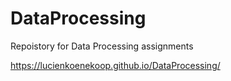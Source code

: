 # DataProcessing
Repoistory for Data Processing assignments

https://lucienkoenekoop.github.io/DataProcessing/

